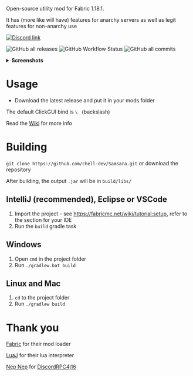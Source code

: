 Open-source utility mod for Fabric 1.18.1.

It has (more like will have) features for anarchy servers as well as legit features for non-anarchy use

[![Discord link](https://img.shields.io/badge/discord-click%20to%20join-5865F2)](https://discord.gg/ubfWKsQTDG)

![GitHub all releases](https://img.shields.io/github/downloads/chell-dev/Samsara/total)
![GitHub Workflow Status](https://img.shields.io/github/workflow/status/chell-dev/Samsara/Gradle%20build%20and%20release%20or%20upload%20artifacts)
![GitHub all commits](https://badgen.net/github/commits/chell-dev/Samsara)

<details>
<summary><b>Screenshots</b></summary>
<h6>Default Theme</h6>

![Default Screenshot](./.github/assets/DefaultThemeScreenshot.png)
</details>

# Usage
- Download the latest release and put it in your mods folder

The default ClickGUI bind is `\ ` (backslash)

Read the [Wiki](https://github.com/chell-dev/Samsara/wiki) for more info

# Building
`git clone https://github.com/chell-dev/Samsara.git` or download the repository

After building, the output `.jar` will be in `build/libs/`

## IntelliJ (recommended), Eclipse or VSCode

1. Import the project - see https://fabricmc.net/wiki/tutorial:setup, refer to the section for your IDE
2. Run the `build` gradle task

## Windows
1. Open `cmd` in the project folder
2. Run `./gradlew.bat build`

## Linux and Mac
1. `cd` to the project folder
2. Run `./gradlew build`

# Thank you

[Fabric](https://fabricmc.net/) for their mod loader

[LuaJ](https://github.com/luaj/luaj) for their lua interpreter

[Nep Nep](https://github.com/NepNep21) for [DiscordRPC4j16](https://github.com/NepNep21/DiscordRPC4j16)
